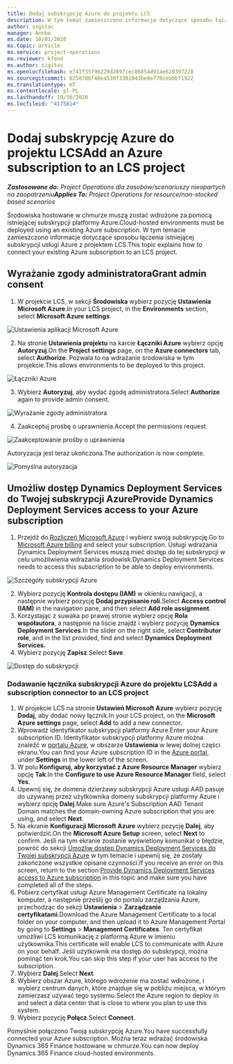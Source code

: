 ```yaml
---
title: Dodaj subskrypcję Azure do projektu LCS
description: W tym temat zamieszczono informacje dotyczące sposobu łączenia subskrypcji usługi Azure z projektem LCS.
author: sigitac
manager: Annbe
ms.date: 10/01/2020
ms.topic: article
ms.service: project-operations
ms.reviewer: kfend
ms.author: sigitac
ms.openlocfilehash: e741f35f9b229d2897cec06054d91ae620397228
ms.sourcegitcommit: 625878bf48ea530f3381843be0e778cebbbf1922
ms.translationtype: HT
ms.contentlocale: pl-PL
ms.lasthandoff: 10/30/2020
ms.locfileid: "4175814"
---
```

# <a name="add-an-azure-subscription-to-an-lcs-project"></a><span data-ttu-id="6c130-103">Dodaj subskrypcję Azure do projektu LCS</span><span class="sxs-lookup"><span data-stu-id="6c130-103">Add an Azure subscription to an LCS project</span></span>

<span data-ttu-id="6c130-104">_**Zastosowane do:** Project Operations dla zasobów/scenariuszy nieopartych na zaopatrzeniu_</span><span class="sxs-lookup"><span data-stu-id="6c130-104">_**Applies To:** Project Operations for resource/non-stocked based scenarios_</span></span>

<span data-ttu-id="6c130-105">Środowiska hostowane w chmurze muszą zostać wdrożone za pomocą istniejącej subskrypcji platformy Azure.</span><span class="sxs-lookup"><span data-stu-id="6c130-105">Cloud-hosted environments must be deployed using an existing Azure subscription.</span></span> <span data-ttu-id="6c130-106">W tym temacie zamieszczono informacje dotyczące sposobu łączenia istniejącej subskrypcji usługi Azure z projektem LCS.</span><span class="sxs-lookup"><span data-stu-id="6c130-106">This topic explains how to connect your existing Azure subscription to an LCS project.</span></span> 

## <a name="grant-admin-consent"></a><span data-ttu-id="6c130-107">Wyrażanie zgody administratora</span><span class="sxs-lookup"><span data-stu-id="6c130-107">Grant admin consent</span></span>

1. <span data-ttu-id="6c130-108">W projekcie LCS, w sekcji **Środowiska** wybierz pozycję **Ustawienia Microsoft Azure**.</span><span class="sxs-lookup"><span data-stu-id="6c130-108">In your LCS project, in the **Environments** section, select **Microsoft Azure settings**.</span></span>

![Ustawienia aplikacji Microsoft Azure](./media/1MicrosoftAzureSettings.png)

2. <span data-ttu-id="6c130-110">Na stronie **Ustawienia projektu** na karcie **Łączniki Azure** wybierz opcję **Autoryzuj**.</span><span class="sxs-lookup"><span data-stu-id="6c130-110">On the **Project settings** page, on the **Azure connectors** tab, select **Authorize**.</span></span> <span data-ttu-id="6c130-111">Pozwala to na wdrażanie środowiska w tym projekcie.</span><span class="sxs-lookup"><span data-stu-id="6c130-111">This allows environments to be deployed to this project.</span></span>

![Łączniki Azure](./media/2AzureConnectors.png)

3. <span data-ttu-id="6c130-113">Wybierz **Autoryzuj**, aby wydać zgodę administratora.</span><span class="sxs-lookup"><span data-stu-id="6c130-113">Select **Authorize** again to provide admin consent.</span></span>

![Wyrażanie zgody administratora](./media/3GrantAdminConsent.png)

4. <span data-ttu-id="6c130-115">Zaakceptuj prośbę o uprawnienia.</span><span class="sxs-lookup"><span data-stu-id="6c130-115">Accept the permissions request.</span></span>

![Zaakceptowanie prośby o uprawnienia](./media/4AcceptPermissionRequest.png)

<span data-ttu-id="6c130-117">Autoryzacja jest teraz ukończona.</span><span class="sxs-lookup"><span data-stu-id="6c130-117">The authorization is now complete.</span></span> 

![Pomyślna autoryzacja](./media/5AuthorizationComplete.png)

## <a name="provide-dynamics-deployment-services-access-to-your-azure-subscription"></a><a name="provide"></a><span data-ttu-id="6c130-119">Umożliw dostęp Dynamics Deployment Services do Twojej subskrypcji Azure</span><span class="sxs-lookup"><span data-stu-id="6c130-119">Provide Dynamics Deployment Services access to your Azure subscription</span></span>

1. <span data-ttu-id="6c130-120">Przejdź do [Rozliczeń Microsoft Azure](https://portal.azure.com/#blade/Microsoft\_Azure\_Billing/SubscriptionsBlade) i wybierz swoją subskrypcję.</span><span class="sxs-lookup"><span data-stu-id="6c130-120">Go to [Microsoft Azure billing](https://portal.azure.com/#blade/Microsoft\_Azure\_Billing/SubscriptionsBlade) and select your subscription.</span></span> <span data-ttu-id="6c130-121">Usługi wdrażania Dynamics Deployment Services muszą mieć dostęp do tej subskrypcji w celu umożliwienia wdrażania środowisk.</span><span class="sxs-lookup"><span data-stu-id="6c130-121">Dynamics Deployment Services needs to access this subscription to be able to deploy environments.</span></span>

![Szczegóły subskrypcji Azure](./media/6AzureSubscription.png)

2. <span data-ttu-id="6c130-123">Wybierz pozycję **Kontrola dostępu (IAM)** w okienku nawigacji, a następnie wybierz pozycję **Dodaj przypisanie roli**.</span><span class="sxs-lookup"><span data-stu-id="6c130-123">Select **Access control (IAM)** in the navigation pane, and then select **Add role assignment**.</span></span>
3. <span data-ttu-id="6c130-124">Korzystając z suwaka po prawej stronie wybierz opcję **Rola współautora**, a następnie na liście znajdź i wybierz pozycję **Dynamics Deployment Services**.</span><span class="sxs-lookup"><span data-stu-id="6c130-124">In the slider on the right side, select **Contributor role**, and in the list provided, find and select **Dynamics Deployment Services**.</span></span> 
4. <span data-ttu-id="6c130-125">Wybierz pozycję **Zapisz**.</span><span class="sxs-lookup"><span data-stu-id="6c130-125">Select **Save**.</span></span>

![Dostęp do subskrypcji](./media/7SubscriptionAccess.png)

### <a name="add-a-subscription-connector-to-an-lcs-project"></a><span data-ttu-id="6c130-127">Dodawanie łącznika subskrypcji Azure do projektu LCS</span><span class="sxs-lookup"><span data-stu-id="6c130-127">Add a subscription connector to an LCS project</span></span>

1. <span data-ttu-id="6c130-128">W projekcie LCS na stronie **Ustawień Microsoft Azure** wybierz pozycję **Dodaj**, aby dodać nowy łącznik.</span><span class="sxs-lookup"><span data-stu-id="6c130-128">In your LCS project, on the **Microsoft Azure settings** page, select **Add** to add a new connector.</span></span>
2. <span data-ttu-id="6c130-129">Wprowadź identyfikator subskrypcji platformy Azure.</span><span class="sxs-lookup"><span data-stu-id="6c130-129">Enter your Azure subscription ID.</span></span> <span data-ttu-id="6c130-130">Identyfikator subskrypcji platformy Azure można znaleźć w [portalu Azure](https://ms.portal.azure.com/), w obszarze **Ustawienia** w lewej dolnej części ekranu.</span><span class="sxs-lookup"><span data-stu-id="6c130-130">You can find your Azure subscription ID in the [Azure portal](https://ms.portal.azure.com/), under  **Settings**  in the lower left of the screen.</span></span>
3. <span data-ttu-id="6c130-131">W polu **Konfiguruj, aby korzystać z Azure Resource Manager** wybierz opcję **Tak**.</span><span class="sxs-lookup"><span data-stu-id="6c130-131">In the **Configure to use Azure Resource Manager** field, select **Yes**.</span></span>
4. <span data-ttu-id="6c130-132">Upewnij się, że domena dzierżawy subskrypcji Azure usługi AAD pasuje do używanej przez użytkownika domeny subskrypcji platformy Azure i wybierz opcję **Dalej**.</span><span class="sxs-lookup"><span data-stu-id="6c130-132">Make sure Azure's Subscription AAD Tenant Domain matches the domain-owning Azure subscription that you are using, and select **Next**.</span></span>
5. <span data-ttu-id="6c130-133">Na ekranie **Konfiguracji Microsoft Azure** wybierz pozycję **Dalej**, aby potwierdzić.</span><span class="sxs-lookup"><span data-stu-id="6c130-133">On the **Microsoft Azure Setup** screen, select **Next** to confirm.</span></span> <span data-ttu-id="6c130-134">Jeśli na tym ekranie zostanie wyświetlony komunikat o błędzie, powróć do sekcji [Umożliw dostęp Dynamics Deployment Services do Twojej subskrypcji Azure](#provide) w tym temacie i upewnij się, że zostały zakończone wszystkie opisane czynności.</span><span class="sxs-lookup"><span data-stu-id="6c130-134">If you receive an error on this screen, return to the section [Provide Dynamics Deployment Services access to Azure subscription](#provide) in this topic and make sure you have completed all of the steps.</span></span>
6. <span data-ttu-id="6c130-135">Pobierz certyfikat usługi Azure Management Certificate na lokalny komputer, a następnie prześlij go do portalu zarządzania Azure, przechodząc do sekcji **Ustawienia** > **Zarządzanie certyfikatami**.</span><span class="sxs-lookup"><span data-stu-id="6c130-135">Download the Azure Management Certificate to a local folder on your computer, and then upload it to Azure Management Portal by going to **Settings** > **Management Certificates**.</span></span> <span data-ttu-id="6c130-136">Ten certyfikat umożliwi LCS komunikację z platformą Azure w imieniu użytkownika.</span><span class="sxs-lookup"><span data-stu-id="6c130-136">This certificate will enable LCS to communicate with Azure on your behalf.</span></span> <span data-ttu-id="6c130-137">Jeśli użytkownik ma dostęp do subskrypcji, można pominąć ten krok.</span><span class="sxs-lookup"><span data-stu-id="6c130-137">You can skip this step if your user has access to the subscription.</span></span>
7. <span data-ttu-id="6c130-138">Wybierz **Dalej**.</span><span class="sxs-lookup"><span data-stu-id="6c130-138">Select  **Next**.</span></span>
8. <span data-ttu-id="6c130-139">Wybierz obszar Azure, którego wdrożenie ma zostać wdrożone, i wybierz centrum danych, które znajduje się w pobliżu miejsca, w którym zamierzasz używać tego systemu.</span><span class="sxs-lookup"><span data-stu-id="6c130-139">Select the Azure region to deploy in and select a data center that is close to where you plan to use this system.</span></span>
9.  <span data-ttu-id="6c130-140">Wybierz pozycję **Połącz**.</span><span class="sxs-lookup"><span data-stu-id="6c130-140">Select  **Connect**.</span></span>

<span data-ttu-id="6c130-141">Pomyślnie połączono Twoją subskrypcję Azure.</span><span class="sxs-lookup"><span data-stu-id="6c130-141">You have successfully connected your Azure subscription.</span></span> <span data-ttu-id="6c130-142">Można teraz wdrażać środowiska Dynamics 365 Finance hostowane w chmurze.</span><span class="sxs-lookup"><span data-stu-id="6c130-142">You can now deploy Dynamics 365 Finance cloud-hosted environments.</span></span>


